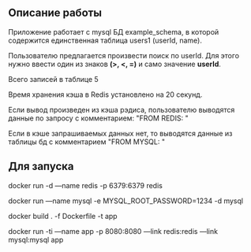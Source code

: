 <h2>Описание работы</h2>
Приложение работает с mysql БД example_schema, в которой содержится единственная таблица users1 (userId, name). 

Пользователю предлагается произвести поиск по userId. Для этого нужно ввести один из знаков **(>, <, =)** и само значение **userId**. 

Всего записей в таблице 5

Время хранения кэша в Redis установлено на 20 секунд. 

Если вывод произведен из кэша рэдиса, пользователю выводятся данные по запросу с комментарием: "FROM REDIS: "

Если в кэше запрашиваемых данных нет, то выводятся данные из таблицы бд с комментарием "FROM MYSQL: "

<h2>Для запуска</h2>
docker run -d —name redis -p 6379:6379 redis

docker run —name mysql -e MYSQL_ROOT_PASSWORD=1234 -d mysql

docker build . -f Dockerfile -t app

docker run -ti —name app -p 8080:8080 —link redis:redis —link mysql:mysql app
